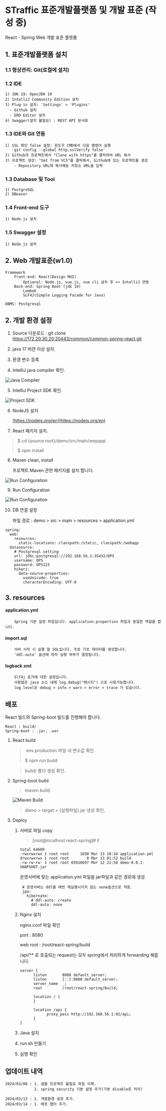 # STraffic 표준개발플랫폼 및 개발 표준 (작성 중)

React - Spring Web 개발 표준 플랫폼

## 1.  표준개발플랫폼 설치
### 1.1 형상관리: Git(로컬에 설치)

### 1.2 IDE
    1) JDK 19: OpenJDK 19
    2) IntelliJ Community Edition 설치
    3) Plug-in 설치: 'Settings' > 'Plugins'
      - Github 설치
      - ERD Editor 설치        
    4) Swagger(설치 불필요) : REST API 문서화

### 1.3 IDE와 Git 연동
    1) SSL 확인 false 설정: 윈도우 CMD에서 다음 명령어 실행
       'git config --global http.sslVerify false'
    2) Github의 프로젝트에서 "Clone with https"를 클릭하여 URL 복사
    3) 프로젝트 생성: "Get from VCS"를 클릭해서, Github에 있는 프로젝트를 생성
        - Repository URL에 복사해둔 저장소 URL을 입력

### 1.3 Database 및 Tool
    1) PostgreSQL
    2) DBeaver

### 1.4 Front-end 도구
    1) Node.js 설치

### 1.5 Swagger 설정
    1) Node.js 설치

## 2.  Web 개발표준(w1.0)
 
    Framework
        Front-end: React(Design MUI)
            Optional: Node.js, vue.js, vue cli 설치 후 >> IntelliJ 연동   
        Back-end: Spring Boot (jdk 19) 
            Lombok
            SLF4J(Simple Logging Facade for Java)

    DBMS: Postgresql    

## 2. 개발 환경 설정

1. Source 다운로드 : git clone https://172.20.30.20:20443/common/common-spring-react.git

2. java 17 버젼 이상 설치.

3. 환경 변수 등록

4. IntelliJ java compiler 확인.

![Java Compiler](demo/guide/javacompiler.jpg)

5. IntelliJ Project SDK 확인.

![Project SDK](demo/guide/project_sdk.jpg)

6. NodeJS 설치

    [https://nodejs.org/en](https://nodejs.org/en)


7. React 패키지 설치.

>    $ cd {source root}/demo/src/main/wepapp
> 
>    $ npm install

8. Maven clean, install

    프로젝트 Maven 관련 패키지를 설치 합니다.

![Run Configuration](demo/guide/maven_clean.jpg)

9. Run Configuration

![Run Configuration](demo/guide/run_configuration.jpg)

10. DB 연결 설정


    파일 경로 : demo > src > main > resources > application.yml

```
spring:
  web:
    resources:
      static-locations: classpath:/static, classpath:/webapp
  datasource:
    # Postgresql setting
    url: jdbc:postgresql://192.168.56.1:35432/OPS
    username: OPS
    password: OPS123
    hikari:
      data-source-properties:
        useUnicode: true
        characterEncoding: UTF-8
```

## 3.  resources

#### application.yml
        Spring 기본 설정 파일입니다. application.properties 파일과 동일한 역할을 합니다.  

#### import.sql
        서버 시작 시 실행 할 SQL입니다. 주로 기초 데이터를 생성합니다.
        'ddl-auto' 옵션에 따라 실행 여부가 결정됩니다.

#### logback.xml
        Slf4j 로거에 대한 설정입니다. 
        사용법은 java 소스 내에 log.debug("메시지") 으로 사용가능합니다.
        log level은 debug > info > warn > error > trace 가 있습니다.

## 배포

React 빌드와 Spring-boot 빌드를 진행해야 합니다.
    
    React : build/
    Spring-boot : .jar, .war

1. React build
    >.env.production 파일 내 변수값 확인.
    > 
    >$ npm run build
    
    > build/ 폴더 생성 확인. 
   
2. Spring-boot build
   > maven build
   >  
   ![Maven Build](demo/guide/maven-build.jpg)

   > demo > target > {실행파일}.jar 생성 확인.
   
3. Deploy
   1. 서버로 파일 copy
      > [root@localhost react-spring]# ll
      ```
      total 64609 
      -rwxrwxrwx 1 root root     1650 Mar 13 18:34 application.yml 
      drwxrwxrwx 1 root root        0 Mar 13 01:52 build 
      -rw-rw-rw- 1 root root 65916697 Mar 12 22:58 demo-0.0.1-SNAPSHOT.jar
      ```
      운영서버에 맞는 application.yml 파일을 jar파일과 같은 경로에 생성.
      
         ```
          # 운영서버는 ddl를 매번 재실행시키지 않는 none옵션으로 적용.
          jpa:
            hibernate:
              # ddl-auto: create
              ddl-auto: none
         ``` 
   2. Nginx 설치
      
      nginx.conf 파일 확인
      
      port : 8080
      
      web root : /root/react-spring/build
      
      /api/** 로 호출되는 request는 모두 spring에서 처리하게 forwarding 해줍니다.
      
         ```
         server {
               listen       8080 default_server;
               listen       [::]:8080 default_server;
               server_name  _;
               root         /root/react-spring/build;
                    
               location / {
               }

               location /api {
                     proxy_pass http://192.168.56.1:82/api;
               }
         }
         ```
   3. Java 설치
   4. run.sh 만들기
   5. 실행 확인


## 업데이트 내역
    2024/03/08 : 1. 샘플 프로젝트 불필요 파일 삭제.
                 2. spring security 기본 설정 추가(기본 disable로 처리)

    2024/03/13 : 1. 개발환경 설정 추가.
    2024/03/14 : 1. 배포 챕터 추가.